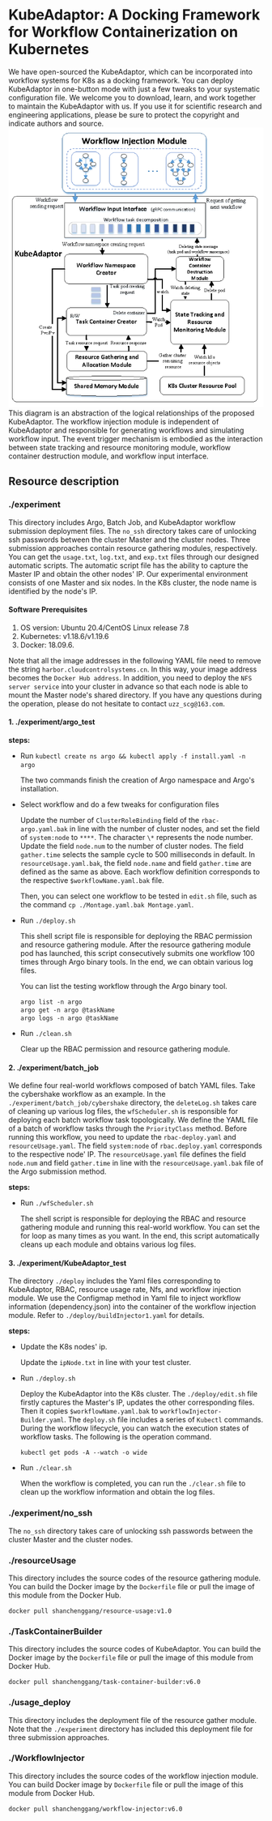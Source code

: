 # KubeAdaptor: A Docking Framework for Workflow Containerization on Kubernetes
We have open-sourced the KubeAdaptor, which can be incorporated into workflow systems for K8s as a docking framework.
You can deploy KubeAdaptor in one-button mode with just a few tweaks to your systematic configuration file. 
We welcome you to download, learn, and work together to maintain the KubeAdaptor with us. If you use it for scientific research and 
engineering applications, please be sure to protect the copyright and indicate authors and source.
![Architecture diagram of the KubeAdaptor](images/kubeadaptor-arch.png "logical relationships of the proposed KubeAdaptor.")
This diagram is an abstraction of the logical relationships of the
proposed KubeAdaptor. The workflow injection module is independent of KubeAdaptor and responsible for generating
workflows and simulating workflow input. The event trigger mechanism is embodied as the interaction between state
tracking and resource monitoring module, workflow container destruction module, and workflow input interface.

## Resource description

### ./experiment

This directory includes Argo, Batch Job, and KubeAdaptor workflow submission deployment files.
The `no_ssh` directory takes care of unlocking ssh passwords between the cluster Master and 
the cluster nodes.
Three submission approaches contain resource gathering modules, respectively.
You can get the `usage.txt`, `log.txt`, and `exp.txt` files through our designed automatic scripts.
The automatic script file has the ability to capture the Master IP and obtain the other nodes' IP.
Our experimental environment consists of one Master and six nodes. In the K8s cluster, the node name 
is identified by the node's IP.

#### Software Prerequisites

1. OS version: Ubuntu 20.4/CentOS Linux release 7.8
2. Kubernetes: v1.18.6/v1.19.6
3. Docker: 18.09.6.

Note that all the image addresses in the following YAML file need to remove the string 
`harbor.cloudcontrolsystems.cn`. In this way, your image address becomes the `Docker Hub address`.
In addition, you need to deploy the `NFS server service` into your cluster in advance so that each node is able to
 mount the Master node's shared directory.
If you have any questions during the operation, please do not hesitate to contact `uzz_scg@163.com`.

#### 1. ./experiment/argo_test

**steps:**

* Run `kubectl create ns argo && kubectl apply -f install.yaml -n argo`

  The two commands finish the creation of Argo namespace and Argo's installation.

* Select workflow and do a few tweaks for configuration files

  Update the number of `ClusterRoleBinding` field of the `rbac-argo.yaml.bak` in line with the number of cluster nodes, and 
set the field of `system:node` to `****`. The character `\*` represents the node number.
Update the field `node.num` to the number of cluster nodes. The field `gather.time` selects 
  the sample cycle to 500 milliseconds in default. 
In `resourceUsage.yaml.bak`, the field `node.name` and field `gather.time` are defined as the same as above.
Each workflow definition corresponds to the respective `$workflowName.yaml.bak` file.

  Then, you can select one workflow to be tested in `edit.sh` file, such as the command `cp ./Montage.yaml.bak Montage.yaml`.

* Run `./deploy.sh`

  This shell script file is responsible for deploying the RBAC permission and resource gathering module.
After the resource gathering module pod has launched, this script consecutively
submits one workflow 100 times through Argo binary tools. In the end, we can obtain various log files.
  
  You can list the testing workflow through the Argo binary tool.
  ```console
  argo list -n argo
  argo get -n argo @taskName
  argo logs -n argo @taskName
  ```
* Run `./clean.sh`

  Clear up the RBAC permission and resource gathering module.

#### 2. ./experiment/batch_job

We define four real-world workflows composed of batch YAML files. Take the cybershake workflow as an example.
In the `./experiment/batch_job/cybershake` directory,  the `deleteLog.sh` takes care of cleaning up 
various log files, the `wfScheduler.sh` is responsible for deploying each batch workflow task topologically.
We define the YAML file of a batch of workflow tasks through the `PriorityClass` method.
Before running this workflow, you need to update the `rbac-deploy.yaml` and `resourceUsage.yaml`.
The field `system:node` of `rbac.deploy.yaml` corresponds to the respective node' IP.
The `resourceUsage.yaml` file defines the field `node.num` and field `gather.time` in line with
the `resourceUsage.yaml.bak` file of the Argo submission method.

**steps:**

* Run `./wfScheduler.sh`

  The shell script is responsible for deploying the RBAC and resource gathering module and 
running this real-world workflow. 
You can set the for loop as many times as you want. In the end, 
this script automatically cleans up each module and obtains various log files.

#### 3. ./experiment/KubeAdaptor_test

The directory `./deploy` includes the Yaml files corresponding to KubeAdaptor, RBAC, resource usage rate, Nfs, and workflow injection module.
We use the Configmap method in Yaml file to inject workflow information (dependency.json) into the container of the workflow injection module.
Refer to `./deploy/buildInjector1.yaml` for details.

**steps:**

* Update the K8s nodes' ip.

  Update the `ipNode.txt` in line with your test cluster.

* Run `./deploy.sh`

  Deploy the KubeAdaptor into the K8s cluster. The `./deploy/edit.sh` file firstly captures the Master's IP,
updates the other corresponding files. Then it copies `$workflowName.yaml.bak` to `workflowInjector-Builder.yaml`.
The `deploy.sh` file includes a series of `Kubectl` commands.
During the workflow lifecycle, you can watch the execution states of workflow tasks. The following is the operation command.
  ```console
  kubectl get pods -A --watch -o wide
  ```
* Run `./clear.sh`

  When the workflow is completed, you can run the `./clear.sh` file to clean up the workflow information and obtain the log files.

### ./experiment/no_ssh
   
  The `no_ssh` directory takes care of unlocking ssh passwords between the cluster Master and the cluster nodes.

### ./resourceUsage

This directory includes the source codes of the resource gathering module.
You can build the Docker image by the `Dockerfile` file or pull the image of this module from the Docker Hub.
```console
docker pull shanchenggang/resource-usage:v1.0
```
### ./TaskContainerBuilder

This directory includes the source codes of KubeAdaptor.
You can build the Docker image by the `Dockerfile` file or pull the image of this module from Docker Hub.
```console
docker pull shanchenggang/task-container-builder:v6.0
```
### ./usage_deploy

This directory includes the deployment file of the resource gather module.
Note that the `./experiment` directory has included this deployment file for three submission approaches.

### ./WorkflowInjector

This directory includes the source codes of the workflow injection module.
You can build Docker image by `Dockerfile` file or pull the image of this module from Docker Hub.
```console
docker pull shanchenggang/workflow-injector:v6.0
```